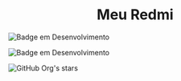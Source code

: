 <h1 align="center"> Meu Redmi </h1>

![Badge em Desenvolvimento](http://img.shields.io/static/v1?label=PYTHON&message=EM%20CURSO&color=BLUE&style=for-the-badge)

![Badge em Desenvolvimento](http://img.shields.io/static/v1?label=Pentest&message=EM%20CURSO&color=BLUE&style=for-the-badge)



![GitHub Org's stars](https://img.shields.io/github/stars/Teixeira-Igor?style=social)
